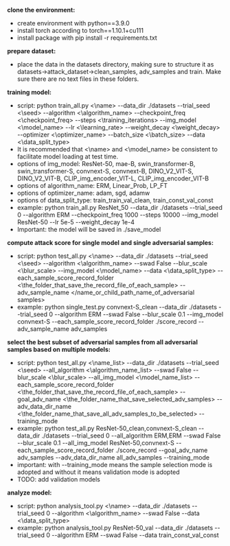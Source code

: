 **clone the environment:**

* create environment with python==3.9.0
* install torch according to torch==1.10.1+cu111
* install package with pip install -r requirements.txt

**prepare dataset:**

* place the data in the datasets directory, making sure to structure it as datasets->attack_dataset->clean_samples, adv_samples and train. Make sure there are no text files in these folders.

**training model:**

* script: python train_all.py <\name> --data_dir ./datasets --trial_seed <\seed>  --algorithm <\algorithm_name> --checkpoint_freq <\checkpoint_freq> --steps <\training_iterations> --img_model <\model_name> --lr <\learning_rate> --weight_decay <\weight_decay> --optimizer <\optimizer_name> --batch_size <\batch_size> --data <\data_split_type>
* It is recommended that <\name> and <\model_name> be consistent to facilitate model loading at test time.
* options of img_model: ResNet-50, mae-B, swin_transformer-B, swin_transformer-S, convnext-S, convnext-B, DINO_V2_VIT-S, DINO_V2_VIT-B, CLIP_img_encoder_VIT-L, CLIP_img_encoder_VIT-B
* options of algorithm_name: ERM,  Linear_Prob, LP_FT
* options of optimizer_name: adam, sgd, adamw
* options of data_split_type: train_train_val_clean, train_const_val_const
* example: python train_all.py ResNet_50 --data_dir ./datasets --trial_seed 0 --algorithm ERM --checkpoint_freq 1000 --steps 10000 --img_model ResNet-50 --lr 5e-5 --weight_decay 1e-4
* Important: the model will be saved in ./save_model

**compute attack score for single model and single adversarial samples:**

* script: python test_all.py <\name> --data_dir ./datasets --trial_seed <\seed>  --algorithm <\algorithm_name> --swad False --blur_scale <\blur_scale> --img_model <\model_name> --data <\data_split_type> --each_sample_score_record_folder <\the_folder_that_save_the_record_file_of_each_sample> --adv_sample_name </name_or_child_path_name_of_adversarial samples>
* example: python single_test.py convnext-S_clean  --data_dir ./datasets --trial_seed 0 --algorithm ERM --swad False --blur_scale 0.1 --img_model convnext-S --each_sample_score_record_folder ./score_record --adv_sample_name adv_samples

**select the best subset of adversarial samples from all adversarial samples based on multiple models:**

* script: python test_all.py <\name_list> --data_dir ./datasets --trial_seed <\seed> --all_algorithm <\algorithm_name_list> --swad False --blur_scale <\blur_scale> --all_img_model <\model_name_list> --each_sample_score_record_folder <\the_folder_that_save_the_record_file_of_each_sample> --goal_adv_name <\the_folder_name_that_save_selected_adv_samples> --adv_data_dir_name <\the_folder_name_that_save_all_adv_samples_to_be_selected> --training_mode
* example: python test_all.py ResNet-50_clean,convnext-S_clean --data_dir ./datasets --trial_seed 0 --all_algorithm ERM,ERM --swad False --blur_scale 0.1 --all_img_model ResNet-50,convnext-S --each_sample_score_record_folder ./score_record --goal_adv_name adv_samples --adv_data_dir_name all_adv_samples --training_mode
* important: with --training_mode means the sample selection mode is adopted and without it means validation mode is adopted
* TODO: add validation models

**analyze model:**
* script: python analysis_tool.py <\name> --data_dir ./datasets --trial_seed 0 --algorithm <\algorithm_name> --swad False --data <\data_split_type>
* example: python analysis_tool.py ResNet-50_val --data_dir ./datasets --trial_seed 0 --algorithm ERM --swad False --data train_const_val_const
